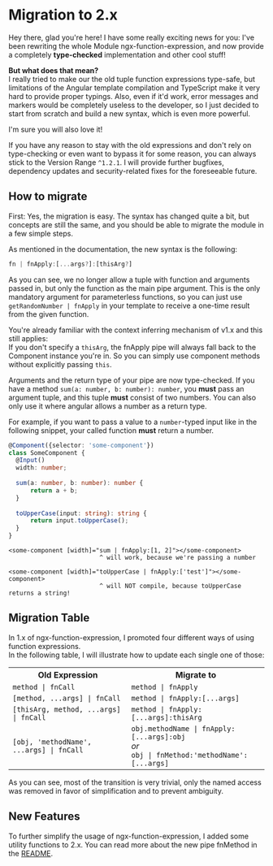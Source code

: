 # Migration to 2.x
Hey there, glad you're here! I have some really exciting news for you:
I've been rewriting the whole Module ngx-function-expression, and now provide a
completely **type-checked** implementation and other cool stuff!

**But what does that mean?**  
I really tried to make our the old tuple function expressions type-safe,
but limitations of the Angular template compilation and TypeScript make it very
hard to provide proper typings. Also, even if it'd work, error messages and markers
would be completely useless to the developer, so I just decided to start from scratch
and build a new syntax, which is even more powerful.

I'm sure you will also love it!

If you have any reason to stay with the old expressions and don't rely on type-checking
or even want to bypass it for some reason, you can always stick to the Version Range `^1.2.1`.
I will provide further bugfixes, dependency updates and security-related fixes for the
foreseeable future.

## How to migrate

First: Yes, the migration is easy. The syntax has changed quite a bit, but concepts are still
the same, and you should be able to migrate the module in a few simple steps.

As mentioned in the documentation, the new syntax is the following:
```js
fn | fnApply:[...args?]:[thisArg?]
```

As you can see, we no longer allow a tuple with function and arguments passed in, but only the
function as the main pipe argument. This is the only mandatory argument for parameterless functions,
so you can just use `getRandomNumber | fnApply` in your template to receive a one-time result from
the given function.

You're already familiar with the context inferring mechanism of v1.x and this still applies:  
If you don't specify a `thisArg`, the fnApply pipe will always fall back to the Component instance
you're in. So you can simply use component methods without explicitly passing `this`.

Arguments and the return type of your pipe are now type-checked. If you have a method `sum(a: number,
b: number): number`, you __must__ pass an argument tuple, and this tuple __must__ consist of two numbers.
You can also only use it where angular allows a number as a return type.

For example, if you want to pass a value to a `number`-typed input like in the following snippet,
your called function __must__ return a number.
```ts
@Component({selector: 'some-component'})
class SomeComponent {
  @Input()
  width: number;
  
  sum(a: number, b: number): number {
      return a + b;
  }
  
  toUpperCase(input: string): string {
      return input.toUpperCase();
  }
}
```
```angular2html
<some-component [width]="sum | fnApply:[1, 2]"></some-component>
                         ^ will work, because we're passing a number

<some-component [width]="toUpperCase | fnApply:['test']"></some-component>
                         ^ will NOT compile, because toUpperCase returns a string!
```

## Migration Table

In 1.x of ngx-function-expression, I promoted four different ways of using function expressions.  
In the following table, I will illustrate how to update each single one of those:

<table>
    <tr>
        <th>Old Expression</th>
        <th>Migrate to</th>
    </tr>
    <tr>
        <td><code>method | fnCall</code></td>
        <td><code>method | fnApply</code></td>
    </tr>
    <tr>
        <td><code>[method, ...args] | fnCall</code></td>
        <td><code>method | fnApply:[...args]</code></td>
    </tr>
    <tr>
        <td><code>[thisArg, method, ...args] | fnCall</code></td>
        <td><code>method | fnApply:[...args]:thisArg</code></td>
    </tr>
    <tr>
        <td><code>[obj, 'methodName', ...args] | fnCall</code></td>
        <td>
            <code>obj.methodName | fnApply:[...args]:obj</code><br/>
            <em>or</em><br/>
            <code>obj | fnMethod:'methodName':[...args]</code>
        </td>
    </tr>
</table>

As you can see, most of the transition is very trivial, only the named access was removed
in favor of simplification and to prevent ambiguity.

## New Features

To further simplify the usage of ngx-function-expression, I added some utility functions to 2.x.
You can read more about the new pipe fnMethod in the 
[README](https://github.com/nrauschcom/ngx-function-expression/blob/master/README.md).
